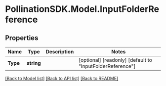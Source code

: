 
# PollinationSDK.Model.InputFolderReference

## Properties

Name | Type | Description | Notes
------------ | ------------- | ------------- | -------------
**Type** | **string** |  | [optional] [readonly] [default to "InputFolderReference"]

[[Back to Model list]](../README.md#documentation-for-models)
[[Back to API list]](../README.md#documentation-for-api-endpoints)
[[Back to README]](../README.md)

